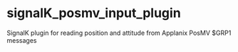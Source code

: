# signalK_posmv_input_plugin
SignalK plugin for reading position and attitude from Applanix PosMV $GRP1 messages
